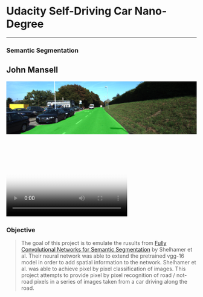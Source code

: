 # Udacity Self-Driving Car Nano-Degree
---
### Semantic Segmentation
John Mansell
---

![](./examples/write_up_images/um_000015.png)

<video src='./video_8.avi' poster="./examples/write_up_image/um_000015.png" width="320" height="200" controls preload></video>


### Objective
> The goal of this project is to emulate the rusults from 
[Fully Convolutional Networks for Semantic Segmentation](https://arxiv.org/pdf/1605.06211.pdf) by Shelhamer et al.
Their neural network was able to extend the pretrained vgg-16 model in order to add spatial information to the network.
Shelhamer et al. was able to achieve pixel by pixel classification of images. This project attempts to provide pixel by
pixel recognition of road / not-road pixels in a series of images taken from a car driving along the road.